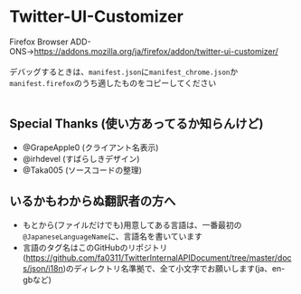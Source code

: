 # Twitter-UI-Customizer
Firefox Browser ADD-ONS→https://addons.mozilla.org/ja/firefox/addon/twitter-ui-customizer/  
<br>
デバッグするときは、`manifest.json`に`manifest_chrome.json`か`manifest.firefox`のうち適したものをコピーしてください  
<br>
## Special Thanks (使い方あってるか知らんけど)
- @GrapeApple0 (クライアント名表示)
- @irhdevel (すばらしきデザイン)
- @Taka005 (ソースコードの整理)

## いるかもわからぬ翻訳者の方へ
- もとから(ファイルだけでも)用意してある言語は、一番最初の`@JapaneseLanguageName`に、言語名を書いています
- 言語のタグ名はこのGitHubのリポジトリ(https://github.com/fa0311/TwitterInternalAPIDocument/tree/master/docs/json/i18n)のディレクトリ名準拠で、全て小文字でお願いします(ja、en-gbなど)